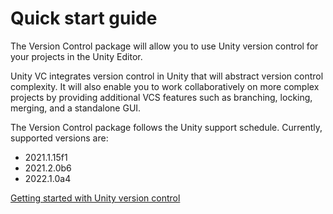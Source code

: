 # Quick start guide

The Version Control package will allow you to use Unity version control for your projects in the Unity Editor. 

Unity VC integrates version control in Unity that will abstract version control complexity. It will also enable you to work collaboratively on more complex projects by providing additional VCS features such as branching, locking, merging, and a standalone GUI.

The Version Control package follows the Unity support schedule. Currently, supported versions are:

* 2021.1.15f1
* 2021.2.0b6
* 2022.1.0a4


[Getting started with Unity version control](StartPlasticForUnity.md)

